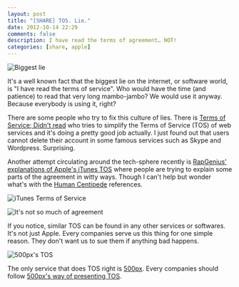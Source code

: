 ```yaml
---
layout: post
title: "[SHARE] TOS. Lie."
date: 2012-10-14 22:29
comments: false
description: I have read the terms of agreement… NOT!
categories: [share, apple]
---
```

![Biggest lie](http://images.cheezburger.com/completestore/2011/8/19/601e324e-1e21-419a-843a-ff22db559ccc.jpg)

It's a well known fact that the biggest lie on the internet, or software world, is "I have read the terms of service". Who would have the time (and patience) to read that very long  mambo-jambo? We would use it anyway. Because everybody is using it, right?

<!-- more -->

There are some people who try to fix this culture of lies. There is [Terms of Service; Didn't read](http://tos-dr.info/) who tries to simplify the Terms of Service (TOS) of web services and it's doing a pretty good job actually. I just found out that users cannot delete their account in some famous services such as Skype and Wordpress. Surprising.

Another attempt circulating around the tech-sphere recently is [RapGenius' explanations of Apple's iTunes TOS](http://rapgenius.com/Apple-itunes-terms-of-service-lyrics) where people are trying to explain some parts of the agreement in witty ways. Though I can't help but wonder what's with the [Human Centipede](http://www.youtube.com/watch?v=IX8fKLjC__c) references.

![iTunes Terms of Service](http://f.cl.ly/items/3k3e1j2a1w383o3o0y2g/Screen%20Shot%202012-10-14%20at%209.42.38%20PM.png)

![It's not so much of agreement](http://f.cl.ly/items/2T2c0x1p3I1f0W2b0u3J/Screen%20Shot%202012-10-14%20at%209.43.14%20PM.png)

If you notice, similar TOS can be found in any other services or softwares. It's not just Apple. Every companies serve us this thing for one simple reason. They don't want us to sue them if anything bad happens.

![500px's TOS](http://f.cl.ly/items/3g3f0M3E200v2p311f0R/Screen%20Shot%202012-10-14%20at%2010.20.17%20PM.png)

The only service that does TOS right is [500px](http://500px.com/). Every companies should follow [500px's way of presenting TOS](http://500px.com/terms).